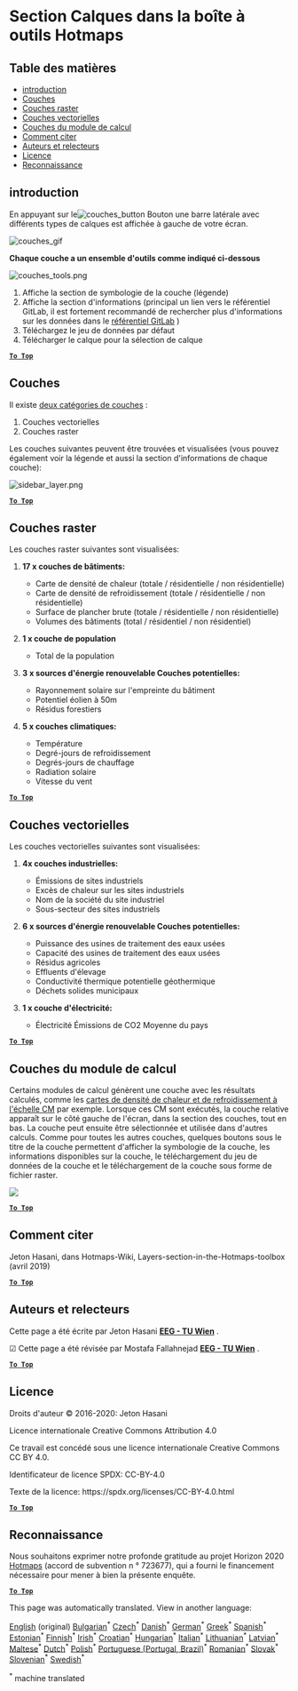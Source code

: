 <h1><a class="anchor" id="layers-section-in-the-hotmaps-toolbox" href="#layers-section-in-the-hotmaps-toolbox"><i class="fa fa-link"></i></a>Section Calques dans la boîte à outils Hotmaps</h1><h2><a class="anchor" id="table-of-contents" href="#table-of-contents"><i class="fa fa-link"></i></a> Table des matières</h2><ul><li> <a href="#introduction">introduction</a></li><li> <a href="#layers">Couches</a></li><li> <a href="#raster-layers">Couches raster</a></li><li> <a href="#vector-layers">Couches vectorielles</a></li><li> <a href="#calculation-module-layers">Couches du module de calcul</a></li><li> <a href="#how-to-cite">Comment citer</a></li><li> <a href="#authors-and-reviewers">Auteurs et relecteurs</a></li><li> <a href="#license">Licence</a></li><li> <a href="#acknowledgement">Reconnaissance</a></li></ul><h2><a class="anchor" id="introduction" href="#introduction"><i class="fa fa-link"></i></a> introduction</h2><p> En appuyant sur le<img alt="couches_button" src="../images/general_tool_functionalities_and_structure/layers_button.PNG"/> Bouton une barre latérale avec différents types de calques est affichée à gauche de votre écran.</p><p><img alt="couches_gif" src="../images/general_tool_functionalities_and_structure/layers.gif"/></p><p> <strong>Chaque couche a un ensemble d&#39;outils comme indiqué ci-dessous</strong></p><p><img alt="couches_tools.png" src="../images/general_tool_functionalities_and_structure/layers_tools.png"/></p><ol><li> Affiche la section de symbologie de la couche (légende)</li><li> Affiche la section d&#39;informations (principal un lien vers le référentiel GitLab, il est fortement recommandé de rechercher plus d&#39;informations sur les données dans le <a href="https://gitlab.com/hotmaps">référentiel GitLab</a> )</li><li> Téléchargez le jeu de données par défaut</li><li> Télécharger le calque pour la sélection de calque</li></ol><p> <a href="#table-of-contents"><strong><code>To Top</code></strong></a></p><h2><a class="anchor" id="layers" href="#layers"><i class="fa fa-link"></i></a> Couches</h2><p> Il existe <a href="https://www.gislounge.com/geodatabases-explored-vector-and-raster-data">deux catégories de couches</a> :</p><ol><li> Couches vectorielles</li><li> Couches raster</li></ol><p> Les couches suivantes peuvent être trouvées et visualisées (vous pouvez également voir la légende et aussi la section d&#39;informations de chaque couche):</p><p><img alt="sidebar_layer.png" src="../images/general_tool_functionalities_and_structure/all_layers.png"/></p><p> <a href="#table-of-contents"><strong><code>To Top</code></strong></a></p><h2><a class="anchor" id="raster-layers" href="#raster-layers"><i class="fa fa-link"></i></a> Couches raster</h2><p> Les couches raster suivantes sont visualisées:</p><ol><li><p> <strong>17 x couches de bâtiments:</strong></p><ul><li> Carte de densité de chaleur (totale / résidentielle / non résidentielle)</li><li> Carte de densité de refroidissement (totale / résidentielle / non résidentielle)</li><li> Surface de plancher brute (totale / résidentielle / non résidentielle)</li><li> Volumes des bâtiments (total / résidentiel / non résidentiel)</li></ul></li><li><p> <strong>1 x couche de population</strong></p><ul><li> Total de la population</li></ul></li><li><p> <strong>3 x sources d&#39;énergie renouvelable Couches potentielles:</strong></p><ul><li> Rayonnement solaire sur l&#39;empreinte du bâtiment</li><li> Potentiel éolien à 50m</li><li> Résidus forestiers</li></ul></li><li><p> <strong>5 x couches climatiques:</strong></p><ul><li> Température</li><li> Degré-jours de refroidissement</li><li> Degrés-jours de chauffage</li><li> Radiation solaire</li><li> Vitesse du vent</li></ul></li></ol><p> <a href="#table-of-contents"><strong><code>To Top</code></strong></a></p><h2><a class="anchor" id="vector-layers" href="#vector-layers"><i class="fa fa-link"></i></a> Couches vectorielles</h2><p> Les couches vectorielles suivantes sont visualisées:</p><ol><li><p> <strong>4x couches industrielles:</strong></p><ul><li> Émissions de sites industriels</li><li> Excès de chaleur sur les sites industriels</li><li> Nom de la société du site industriel</li><li> Sous-secteur des sites industriels</li></ul></li><li><p> <strong>6 x sources d&#39;énergie renouvelable Couches potentielles:</strong></p><ul><li> Puissance des usines de traitement des eaux usées</li><li> Capacité des usines de traitement des eaux usées</li><li> Résidus agricoles</li><li> Effluents d&#39;élevage</li><li> Conductivité thermique potentielle géothermique</li><li> Déchets solides municipaux</li></ul></li><li><p> <strong>1 x couche d&#39;électricité:</strong></p><ul><li> Électricité Émissions de CO2 Moyenne du pays</li></ul></li></ol><p> <a href="#table-of-contents"><strong><code>To Top</code></strong></a></p><h2><a class="anchor" id="calculation-module-layers" href="#calculation-module-layers"><i class="fa fa-link"></i></a> Couches du module de calcul</h2><p> Certains modules de calcul génèrent une couche avec les résultats calculés, comme les <a href="/en/CM-Scale-heat-and-cool-density-maps">cartes de densité de chaleur et de refroidissement à l&#39;échelle CM</a> par exemple. Lorsque ces CM sont exécutés, la couche relative apparaît sur le côté gauche de l&#39;écran, dans la section des couches, tout en bas. La couche peut ensuite être sélectionnée et utilisée dans d&#39;autres calculs. Comme pour toutes les autres couches, quelques boutons sous le titre de la couche permettent d&#39;afficher la symbologie de la couche, les informations disponibles sur la couche, le téléchargement du jeu de données de la couche et le téléchargement de la couche sous forme de fichier raster.</p><img src="/en/Layers-section-in-the-Hotmaps-toolbox/CM-Layer.JPG"/><p> <a href="#table-of-contents"><strong><code>To Top</code></strong></a></p><h2><a class="anchor" id="how-to-cite" href="#how-to-cite"><i class="fa fa-link"></i></a> Comment citer</h2><p> Jeton Hasani, dans Hotmaps-Wiki, Layers-section-in-the-Hotmaps-toolbox (avril 2019)</p><p> <a href="#table-of-contents"><strong><code>To Top</code></strong></a></p><h2><a class="anchor" id="authors-and-reviewers" href="#authors-and-reviewers"><i class="fa fa-link"></i></a> Auteurs et relecteurs</h2><p> Cette page a été écrite par Jeton Hasani <strong><a href="https://eeg.tuwien.ac.at/">EEG - TU Wien</a></strong> .</p><p> ☑ Cette page a été révisée par Mostafa Fallahnejad <strong><a href="https://eeg.tuwien.ac.at/">EEG - TU Wien</a></strong> .</p><p> <a href="#table-of-contents"><strong><code>To Top</code></strong></a></p><h2><a class="anchor" id="license" href="#license"><i class="fa fa-link"></i></a> Licence</h2><p> Droits d&#39;auteur © 2016-2020: Jeton Hasani</p><p> Licence internationale Creative Commons Attribution 4.0</p><p> Ce travail est concédé sous une licence internationale Creative Commons CC BY 4.0.</p><p> Identificateur de licence SPDX: CC-BY-4.0</p><p> Texte de la licence: https://spdx.org/licenses/CC-BY-4.0.html</p><p> <a href="#table-of-contents"><strong><code>To Top</code></strong></a></p><h2><a class="anchor" id="acknowledgement" href="#acknowledgement"><i class="fa fa-link"></i></a> Reconnaissance</h2><p> Nous souhaitons exprimer notre profonde gratitude au projet Horizon 2020 <a href="https://www.hotmaps-project.eu">Hotmaps</a> (accord de subvention n ° 723677), qui a fourni le financement nécessaire pour mener à bien la présente enquête.</p><p> <a href="#table-of-contents"><strong><code>To Top</code></strong></a></p>
<!--- THIS IS A SUPER UNIQUE IDENTIFIER -->

This page was automatically translated. View in another language:

[English](../en/Layers-section-in-the-Hotmaps-toolbox) (original) [Bulgarian](../bg/Layers-section-in-the-Hotmaps-toolbox)<sup>\*</sup> [Czech](../cs/Layers-section-in-the-Hotmaps-toolbox)<sup>\*</sup> [Danish](../da/Layers-section-in-the-Hotmaps-toolbox)<sup>\*</sup> [German](../de/Layers-section-in-the-Hotmaps-toolbox)<sup>\*</sup> [Greek](../el/Layers-section-in-the-Hotmaps-toolbox)<sup>\*</sup> [Spanish](../es/Layers-section-in-the-Hotmaps-toolbox)<sup>\*</sup> [Estonian](../et/Layers-section-in-the-Hotmaps-toolbox)<sup>\*</sup> [Finnish](../fi/Layers-section-in-the-Hotmaps-toolbox)<sup>\*</sup>  [Irish](../ga/Layers-section-in-the-Hotmaps-toolbox)<sup>\*</sup> [Croatian](../hr/Layers-section-in-the-Hotmaps-toolbox)<sup>\*</sup> [Hungarian](../hu/Layers-section-in-the-Hotmaps-toolbox)<sup>\*</sup> [Italian](../it/Layers-section-in-the-Hotmaps-toolbox)<sup>\*</sup> [Lithuanian](../lt/Layers-section-in-the-Hotmaps-toolbox)<sup>\*</sup> [Latvian](../lv/Layers-section-in-the-Hotmaps-toolbox)<sup>\*</sup> [Maltese](../mt/Layers-section-in-the-Hotmaps-toolbox)<sup>\*</sup> [Dutch](../nl/Layers-section-in-the-Hotmaps-toolbox)<sup>\*</sup> [Polish](../pl/Layers-section-in-the-Hotmaps-toolbox)<sup>\*</sup> [Portuguese (Portugal, Brazil)](../pt/Layers-section-in-the-Hotmaps-toolbox)<sup>\*</sup> [Romanian](../ro/Layers-section-in-the-Hotmaps-toolbox)<sup>\*</sup> [Slovak](../sk/Layers-section-in-the-Hotmaps-toolbox)<sup>\*</sup> [Slovenian](../sl/Layers-section-in-the-Hotmaps-toolbox)<sup>\*</sup> [Swedish](../sv/Layers-section-in-the-Hotmaps-toolbox)<sup>\*</sup> 

<sup>\*</sup> machine translated
